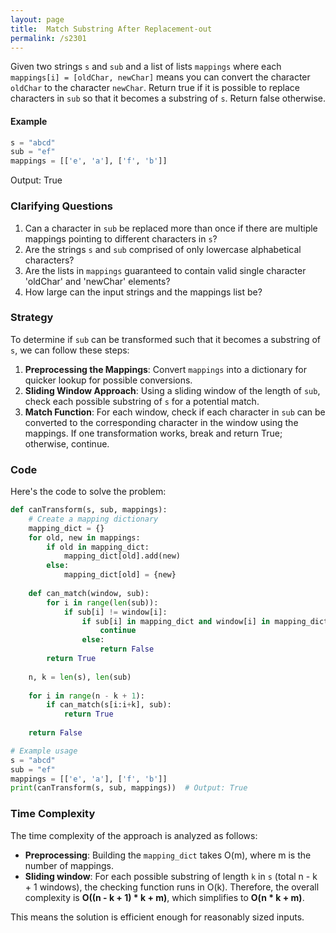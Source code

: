 ```yaml
---
layout: page
title:  Match Substring After Replacement-out
permalink: /s2301
---
```

Given two strings `s` and `sub` and a list of lists `mappings` where each `mappings[i] = [oldChar, newChar]` means you can convert the character `oldChar` to the character `newChar`. Return true if it is possible to replace characters in `sub` so that it becomes a substring of `s`. Return false otherwise.

#### Example
```python
s = "abcd"
sub = "ef"
mappings = [['e', 'a'], ['f', 'b']]
```
Output: True

### Clarifying Questions
1. Can a character in `sub` be replaced more than once if there are multiple mappings pointing to different characters in `s`? 
2. Are the strings `s` and `sub` comprised of only lowercase alphabetical characters?
3. Are the lists in `mappings` guaranteed to contain valid single character 'oldChar' and 'newChar' elements?
4. How large can the input strings and the mappings list be?

### Strategy
To determine if `sub` can be transformed such that it becomes a substring of `s`, we can follow these steps:

1. **Preprocessing the Mappings**: Convert `mappings` into a dictionary for quicker lookup for possible conversions.
2. **Sliding Window Approach**: Using a sliding window of the length of `sub`, check each possible substring of `s` for a potential match.
3. **Match Function**: For each window, check if each character in `sub` can be converted to the corresponding character in the window using the mappings. If one transformation works, break and return True; otherwise, continue.

### Code
Here's the code to solve the problem:

```python
def canTransform(s, sub, mappings):
    # Create a mapping dictionary
    mapping_dict = {}
    for old, new in mappings:
        if old in mapping_dict:
            mapping_dict[old].add(new)
        else:
            mapping_dict[old] = {new}
    
    def can_match(window, sub):
        for i in range(len(sub)):
            if sub[i] != window[i]:
                if sub[i] in mapping_dict and window[i] in mapping_dict[sub[i]]:
                    continue
                else:
                    return False
        return True
    
    n, k = len(s), len(sub)
    
    for i in range(n - k + 1):
        if can_match(s[i:i+k], sub):
            return True
    
    return False

# Example usage
s = "abcd"
sub = "ef"
mappings = [['e', 'a'], ['f', 'b']]
print(canTransform(s, sub, mappings))  # Output: True
```

### Time Complexity
The time complexity of the approach is analyzed as follows:
- **Preprocessing**: Building the `mapping_dict` takes O(m), where m is the number of mappings.
- **Sliding window**: For each possible substring of length `k` in `s` (total n - k + 1 windows), the checking function runs in O(k).
Therefore, the overall complexity is **O((n - k + 1) * k + m)**, which simplifies to **O(n * k + m)**.

This means the solution is efficient enough for reasonably sized inputs.
